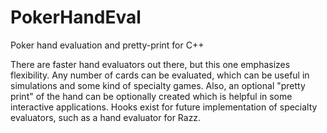 # PokerHandEval
Poker hand evaluation and pretty-print for C++

There are faster hand evaluators out there, but this one emphasizes flexibility.
Any number of cards can be evaluated, which can be useful in simulations and some kind of specialty games.
Also, an optional "pretty print" of the hand can be optionally created which is helpful in some interactive applications.
Hooks exist for future implementation of specialty evaluators, such as a hand evaluator for Razz.
